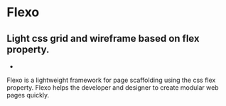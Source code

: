 # Flexo
## Light css grid and wireframe based on flex property.

+
Flexo is a lightweight framework for page scaffolding using the css flex property. Flexo helps the developer and designer to create modular web pages quickly.


